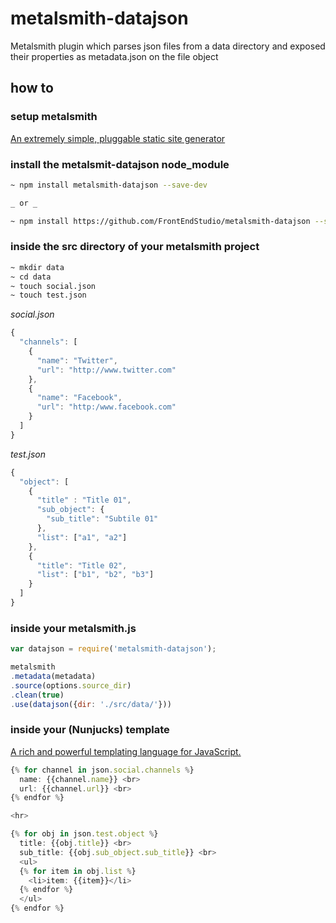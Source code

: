 # metalsmith-datajson
Metalsmith plugin which parses json files from a data directory and exposed their properties as metadata.json on the file object

## how to

### setup metalsmith

[An extremely simple, pluggable static site generator](http://www.metalsmith.io/)

### install the metalsmit-datajson node_module

```bash
~ npm install metalsmith-datajson --save-dev

_ or _

~ npm install https://github.com/FrontEndStudio/metalsmith-datajson --save-dev
```

### inside the src directory of your metalsmith project

```bash
~ mkdir data
~ cd data
~ touch social.json
~ touch test.json
```

*social.json*

```javascript
{
  "channels": [
    {
      "name": "Twitter",
      "url": "http://www.twitter.com"
    },
    {
      "name": "Facebook",
      "url": "http:/www.facebook.com"
    }
  ]
}
```

*test.json*

```javascript
{
  "object": [
    {
      "title" : "Title 01",
      "sub_object": {
        "sub_title": "Subtile 01"
      },
      "list": ["a1", "a2"]
    },
    {
      "title": "Title 02",
      "list": ["b1", "b2", "b3"]
    }
  ]
}
```

### inside your metalsmith.js

```javascript
var datajson = require('metalsmith-datajson');

metalsmith
.metadata(metadata)
.source(options.source_dir)
.clean(true)
.use(datajson({dir: './src/data/'}))
```

### inside your (Nunjucks) template

[A rich and powerful templating language for JavaScript.](https://mozilla.github.io/nunjucks/)

```javascript
{% for channel in json.social.channels %}
  name: {{channel.name}} <br>
  url: {{channel.url}} <br>
{% endfor %}

<hr>

{% for obj in json.test.object %}
  title: {{obj.title}} <br>
  sub_title: {{obj.sub_object.sub_title}} <br>
  <ul>
  {% for item in obj.list %}
    <li>item: {{item}}</li>
  {% endfor %}
  </ul>
{% endfor %}
```
